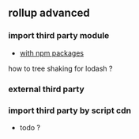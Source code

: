 ## rollup advanced

### import third party module

* [with npm packages](https://rollupjs.org/guide/en/#with-npm-packages)

how to tree shaking for lodash ?

### external third party

### import third party by script cdn

* todo ?
